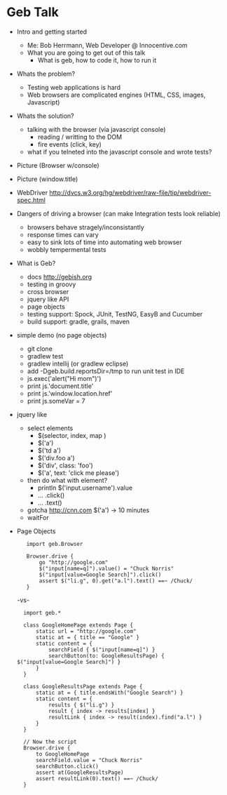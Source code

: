 # Geb Talk 


- Intro and getting started
    - Me: Bob Herrmann, Web Developer @ Innocentive.com
    - What you are going to get out of this talk
         - What is geb, how to code it, how to run it

- Whats the problem?
    - Testing web applications is hard
    - Web browsers are complicated engines (HTML, CSS, images, Javascript)

- Whats the solution?  
    - talking with the browser (via javascript console)
        - reading / writting to the DOM  
        - fire events (click, key)
    - what if you telneted into the javascript console and wrote tests?

- Picture (Browser w/console)
- Picture (window.title)
 
- WebDriver
   http://dvcs.w3.org/hg/webdriver/raw-file/tip/webdriver-spec.html

- Dangers of driving a browser (can make Integration tests look reliable)
    - browsers behave stragely/inconsistantly
    - response times can vary
    - easy to sink lots of time into automating web browser
    - wobbly tempermental tests

- What is Geb?
    - docs http://gebish.org
    - testing in groovy
    - cross browser
    - jquery like API
    - page objects
    - testing support: Spock, JUnit, TestNG, EasyB and Cucumber
    - build support: gradle, grails, maven

- simple demo (no page objects)
    - git clone
    - gradlew test
    - gradlew intellij  (or gradlew eclipse)
    - add -Dgeb.build.reportsDir=/tmp to run unit test in IDE
    - js.exec('alert("Hi mom")')
    - print js.'document.title'
    - print js.'window.location.href'
    - print js.someVar = 7

- jquery like
    - select elements
        -  $(selector, index, map )
        -  $('a')
        -  $('td a')
        -  $('div.foo a')
        -  $('div', class: 'foo')
        -  $('a', text: 'click me please')
    - then do what with element?
        -  println $('input.username').value
        -  ... .click()
        - ... .text()
    - gotcha   http://cnn.com $('a') -> 10 minutes
    - waitFor


- Page Objects

         import geb.Browser

         Browser.drive {
             go "http://google.com"
             $("input[name=q]").value() = "Chuck Norris"
             $("input[value=Google Search]").click()
             assert $("li.g", 0).get("a.l").text() ==~ /Chuck/
         }

    -vs-

        import geb.*

        class GoogleHomePage extends Page {
            static url = "http://google.com"
            static at = { title == "Google" }
            static content = {
                searchField { $("input[name=q]") }
                searchButton(to: GoogleResultsPage) { $("input[value=Google Search]") }
            }
        }

        class GoogleResultsPage extends Page {
            static at = { title.endsWith("Google Search") }
            static content = {
                results { $("li.g") }
                result { index -> results[index] }
                resultLink { index -> result(index).find("a.l") }
            }
        }

        // Now the script
        Browser.drive {
            to GoogleHomePage
            searchField.value = "Chuck Norris"
            searchButton.click()
            assert at(GoogleResultsPage)
            assert resultLink(0).text() ==~ /Chuck/
        }
